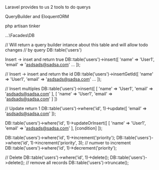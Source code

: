 Laravel provides to us 2 tools to do querys

QueryBuilder and EloquentORM

php artisan tinker

...\Facades\DB

// Will return a query builder intance about this table and will allow todo changes
// by query
DB::table('users')

Insert -> inset and return true
DB::table('users')->insert([
    'name' => 'User1',
    'email' => 'asdsads@sadsa.com'
    ...
]);


// Insert -> insert and return the id
DB::table('users')->insertGetId([
    'name' => 'User1',
    'email' => 'asdsads@sadsa.com'
    ...
]);

// Insert multiples
DB::table('users')->insert([
    [
        'name' => 'User1',
        'email' => 'asdsads@sadsa.com'
    ],
    [
        'name' => 'User1',
        'email' => 'asdsads@sadsa.com'
    ]
])




// Update return 1
DB::table('users')->where('id', 1)->update([
    'email' => 'asdsads@sadsa.com'
]);

DB::table('users')->where('id', 1)->updateOrInsert([
    [
    'name' => 'User1',
    'email' => 'asdsads@sadsa.com'
    ],
    [condition] 
]);

DB::table('users')->where('id', 1)->increment('priority');
DB::table('users')->where('id', 1)->increment('priority', 3); // numver to increment
DB::table('users')->where('id', 1)->decrement('priority');


// Delete
DB::table('users')->where('id', 1)->delete();
DB::table('users')->delete(); // remove all records
DB::table('users')->truncate();